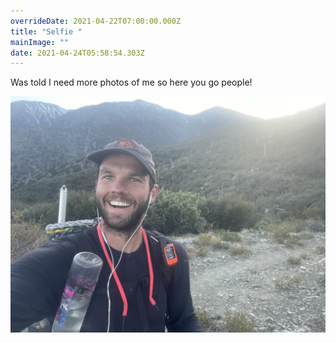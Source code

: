 ```yaml
---
overrideDate: 2021-04-22T07:00:00.000Z
title: "Selfie "
mainImage: ""
date: 2021-04-24T05:58:54.303Z
---
```

Was told I need more photos of me so here you go people!

![](b2ec6510-5a39-4688-a5e4-e1f6bba3d22d.jpeg)